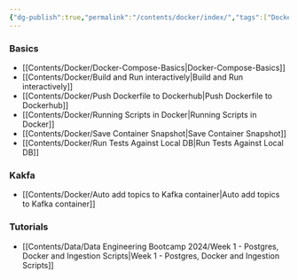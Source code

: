 ```yaml
---
{"dg-publish":true,"permalink":"/contents/docker/index/","tags":["Docker","Docker-Compose"],"created":"2024-02-29T00:08:23.435+01:00","updated":"2024-02-29T00:08:23.435+01:00"}
---
```



### Basics
- [[Contents/Docker/Docker-Compose-Basics\|Docker-Compose-Basics]]
- [[Contents/Docker/Build and Run interactively\|Build and Run interactively]]
- [[Contents/Docker/Push Dockerfile to Dockerhub\|Push Dockerfile to Dockerhub]]
- [[Contents/Docker/Running Scripts in Docker\|Running Scripts in Docker]]
- [[Contents/Docker/Save Container Snapshot\|Save Container Snapshot]]
- [[Contents/Docker/Run Tests Against Local DB\|Run Tests Against Local DB]]

### Kakfa
- [[Contents/Docker/Auto add topics to Kafka container\|Auto add topics to Kafka container]]

### Tutorials
- [[Contents/Data/Data Engineering Bootcamp 2024/Week 1 - Postgres, Docker and Ingestion Scripts\|Week 1 - Postgres, Docker and Ingestion Scripts]]

